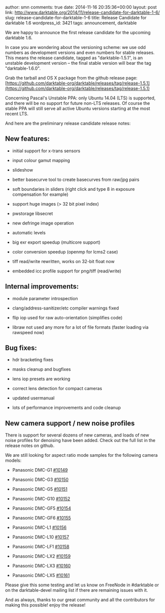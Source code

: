author: smn
comments: true
date: 2014-11-16 20:35:36+00:00
layout: post
link: http://www.darktable.org/2014/11/release-candidate-for-darktable-1-6/
slug: release-candidate-for-darktable-1-6
title: Release Candidate for darktable 1.6
wordpress_id: 3421
tags: announcement, darktable

We are happy to announce the first release candidate for the upcoming darktable 1.6.

In case you are wondering about the versioning scheme: we use odd numbers as development versions and even numbers for stable releases. This means the release candidate, tagged as "darktable-1.5.1", is an unstable development version – the final stable version will bear the tag "darktable-1.6.0".

Grab the tarball and OS X package from the github release page:
[https://github.com/darktable-org/darktable/releases/tag/release-1.5.1](https://github.com/darktable-org/darktable/releases/tag/release-1.5.1)

Concerning Pascal's Unstable PPA: only Ubuntu 14.04 (LTS) is supported, and there will be no support for future non-LTS releases. Of course the stable PPA will still serve all active Ubuntu versions starting at the most recent LTS.

And here are the preliminary release candidate release notes:


## New features:





	
  * initial support for x-trans sensors

	
  * input colour gamut mapping

	
  * slideshow

	
  * better basecurve tool to create basecurves from raw/jpg pairs

	
  * soft boundaries in sliders (right click and type 8 in exposure compensation for example)

	
  * support huge images (> 32 bit pixel index)

	
  * pwstorage libsecret

	
  * new defringe image operation

	
  * automatic levels

	
  * big exr export speedup (multicore support)

	
  * color conversion speedup (openmp for lcms2 case)

	
  * tiff read/write rewritten, works on 32-bit float now

	
  * embedded icc profile support for png/tiff (read/write)




## Internal improvements:





	
  * module parameter introspection

	
  * clang/address-sanitizer/etc compiler warnings fixed

	
  * flip iop used for raw auto-orientation (simplifies code)

	
  * libraw not used any more for a lot of file formats (faster loading via rawspeed now)




## Bug fixes:





	
  * hdr bracketing fixes

	
  * masks cleanup and bugfixes

	
  * lens iop presets are working

	
  * correct lens detection for compact cameras

	
  * updated usermanual

	
  * lots of performance improvements and code cleanup




## New camera support / new noise profiles


There is support for several dozens of new cameras, and loads of new noise profiles for denoising have been added. Check out the full list in the release notes on github.

We are still looking for aspect ratio mode samples for the following camera models:



	
  * Panasonic DMC-G1 [#10149](http://darktable.org/redmine/issues/10149)

	
  * Panasonic DMC-G3 [#10150](http://darktable.org/redmine/issues/10150)

	
  * Panasonic DMC-G5 [#10151](http://darktable.org/redmine/issues/10151)

	
  * Panasonic DMC-G10 [#10152](http://darktable.org/redmine/issues/10152)

	
  * Panasonic DMC-GF5 [#10154](http://darktable.org/redmine/issues/10154)

	
  * Panasonic DMC-GF6 [#10155](http://darktable.org/redmine/issues/10155)

	
  * Panasonic DMC-L1 [#10156](http://darktable.org/redmine/issues/10156)

	
  * Panasonic DMC-L10 [#10157](http://darktable.org/redmine/issues/10157)

	
  * Panasonic DMC-LF1 [#10158](http://darktable.org/redmine/issues/10158)

	
  * Panasonic DMC-LX2 [#10159](http://darktable.org/redmine/issues/10159)

	
  * Panasonic DMC-LX3 [#10160](http://darktable.org/redmine/issues/10160)

	
  * Panasonic DMC-LX5 [#10161](http://darktable.org/redmine/issues/10161)


Please give this some testing and let us know on FreeNode in #darktable or on the darktable-devel mailing list if there are remaining issues with it.

And as always, thanks to our great community and all the contributors for making this possible! enjoy the release!
